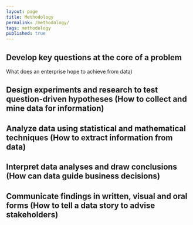 ```yaml
---
layout: page
title: Methodology
permalink: /methodology/
tags: methodology
published: true
---
```



## Develop key questions at the core of a problem

What does an enterprise hope to achieve from data)

## Design experiments and research to test question-driven hypotheses (How to collect and mine data for information)

## Analyze data using statistical and mathematical techniques (How to extract information from data)

## Interpret data analyses and draw conclusions (How can data guide business decisions)

## Communicate findings in written, visual and oral forms (How to tell a data story to advise stakeholders)
